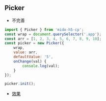 ## Picker
- 不完善

```js
import { Picker } from 'mido-h5-cp';
const wrap = document.querySelector('.app');
const arr = [1, 2, 3, 4, 5, 6, 7, 8, 9, 10];
const picker = new Picker({
	wrap,
	value: arr,
	defaultValue: '5',
	onChange(val) {
		console.log(val);
	}
});

picker.init();
```

- [效果](https://zyxpz.github.io/mido-h5-cp/dist/web/Picker/Basic)